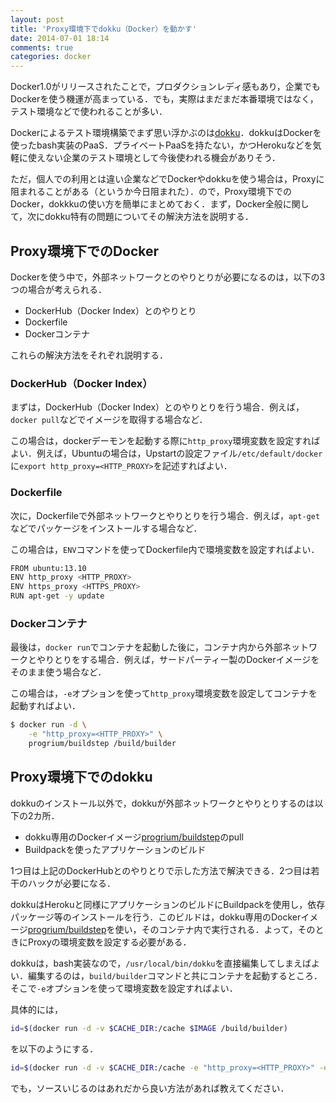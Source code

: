 ```yaml
---
layout: post
title: 'Proxy環境下でdokku（Docker）を動かす'
date: 2014-07-01 18:14
comments: true
categories: docker
---
```


Docker1.0がリリースされたことで，プロダクションレディ感もあり，企業でもDockerを使う機運が高まっている．でも，実際はまだまだ本番環境ではなく，テスト環境などで使われることが多い．

Dockerによるテスト環境構築でまず思い浮かぶのは[dokku](https://github.com/progrium/dokku)．dokkuはDockerを使ったbash実装のPaaS．プライベートPaaSを持たない，かつHerokuなどを気軽に使えない企業のテスト環境として今後使われる機会がありそう．

ただ，個人での利用とは違い企業などでDockerやdokkuを使う場合は，Proxyに阻まれることがある（というか今日阻まれた）．ので，Proxy環境下でのDocker，dokkkuの使い方を簡単にまとめておく．まず，Docker全般に関して，次にdokku特有の問題についてその解決方法を説明する．

## Proxy環境下でのDocker

Dockerを使う中で，外部ネットワークとのやりとりが必要になるのは，以下の3つの場合が考えられる．

- DockerHub（Docker Index）とのやりとり
- Dockerfile
- Dockerコンテナ

これらの解決方法をそれぞれ説明する．

### DockerHub（Docker Index）

まずは，DockerHub（Docker Index）とのやりとりを行う場合．例えば，`docker pull`などでイメージを取得する場合など．

この場合は，dockerデーモンを起動する際に`http_proxy`環境変数を設定すればよい．例えば，Ubuntuの場合は，Upstartの設定ファイル`/etc/default/docker`に`export http_proxy=<HTTP_PROXY>`を記述すればよい．

### Dockerfile

次に，Dockerfileで外部ネットワークとやりとりを行う場合．例えば，`apt-get`などでパッケージをインストールする場合など．

この場合は，`ENV`コマンドを使ってDockerfile内で環境変数を設定すればよい．

```bash
FROM ubuntu:13.10
ENV http_proxy <HTTP_PROXY>
ENV https_proxy <HTTPS_PROXY>
RUN apt-get -y update
```

### Dockerコンテナ

最後は，`docker run`でコンテナを起動した後に，コンテナ内から外部ネットワークとやりとりをする場合．例えば，サードパーティー製のDockerイメージをそのまま使う場合など．

この場合は，`-e`オプションを使って`http_proxy`環境変数を設定してコンテナを起動すればよい．

```bash
$ docker run -d \
    -e "http_proxy=<HTTP_PROXY>" \
    progrium/buildstep /build/builder
```

## Proxy環境下でのdokku

dokkuのインストール以外で，dokkuが外部ネットワークとやりとりするのは以下の2カ所．

- dokku専用のDockerイメージ[progrium/buildstep](https://github.com/progrium/buildstep)のpull
- Buildpackを使ったアプリケーションのビルド

1つ目は上記のDockerHubとのやりとりで示した方法で解決できる．2つ目は若干のハックが必要になる．

dokkuはHerokuと同様にアプリケーションのビルドにBuildpackを使用し，依存パッケージ等のインストールを行う．このビルドは，dokku専用のDockerイメージ[progrium/buildstep](https://github.com/progrium/buildstep)を使い，そのコンテナ内で実行される．よって，そのときにProxyの環境変数を設定する必要がある．

dokkuは，bash実装なので，`/usr/local/bin/dokku`を直接編集してしまえばよい．編集するのは，`build/builder`コマンドと共にコンテナを起動するところ．そこで`-e`オプションを使って環境変数を設定すればよい．

具体的には，

```bash
id=$(docker run -d -v $CACHE_DIR:/cache $IMAGE /build/builder)
```

を以下のようにする．

```bash
id=$(docker run -d -v $CACHE_DIR:/cache -e "http_proxy=<HTTP_PROXY>" -e "https_proxy=<HTTP_PROXY>" $IMAGE /build/builder)
```

でも，ソースいじるのはあれだから良い方法があれば教えてください．







